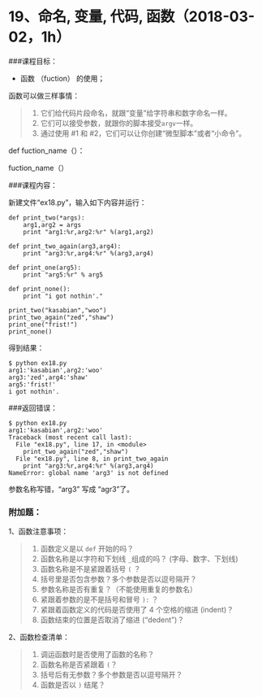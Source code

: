 # 19、命名, 变量, 代码, 函数（2018-03-02，1h）



###课程目标：

* 函数 （fuction） 的使用；



函数可以做三样事情：

> 1. 它们给代码片段命名，就跟“变量”给字符串和数字命名一样。
> 2. 它们可以接受参数，就跟你的脚本接受`argv`一样。
> 3. 通过使用 #1 和 #2，它们可以让你创建“微型脚本”或者“小命令”。



def  fuction_name（）：

fuction_name（）



###课程内容：

新建文件“ex18.py”，输入如下内容并运行：

```
def print_two(*args):
	arg1,arg2 = args
	print "arg1:%r,arg2:%r" %(arg1,arg2)

def print_two_again(arg3,arg4):
	print "arg3:%r,arg4:%r" %(arg3,arg4)

def print_one(arg5):
	print "arg5:%r" % arg5

def print_none():
	print "i got nothin'."

print_two("kasabian","woo")
print_two_again("zed","shaw")
print_one("frist!")
print_none()
```

得到结果：

```
$ python ex18.py
arg1:'kasabian',arg2:'woo'
arg3:'zed',arg4:'shaw'
arg5:'frist!'
i got nothin'.
```



###返回错误：

```
$ python ex18.py
arg1:'kasabian',arg2:'woo'
Traceback (most recent call last):
  File "ex18.py", line 17, in <module>
    print_two_again("zed","shaw")
  File "ex18.py", line 8, in print_two_again
    print "arg3:%r,arg4:%r" %(arg3,arg4)
NameError: global name 'arg3' is not defined
```

参数名称写错，“arg3” 写成 “agr3”了。



### 附加题：



1、函数注意事项：

>1. 函数定义是以 `def` 开始的吗？
>2. 函数名称是以字符和下划线 `_`组成的吗？ (字母、数字、下划线)
>3. 函数名称是不是紧跟着括号 `(` ？
>4. 括号里是否包含参数？多个参数是否以逗号隔开？
>5. 参数名称是否有重复？（不能使用重复的参数名）
>6. 紧跟着参数的是不是括号和冒号 `):` ？
>7. 紧跟着函数定义的代码是否使用了 4 个空格的缩进 (indent)？
>8. 函数结束的位置是否取消了缩进 (“dedent”)？



2、函数检查清单：

>1. 调运函数时是否使用了函数的名称？
>2. 函数名称是否紧跟着 `(`？
>3. 括号后有无参数？多个参数是否以逗号隔开？
>4. 函数是否以 `)` 结尾？



